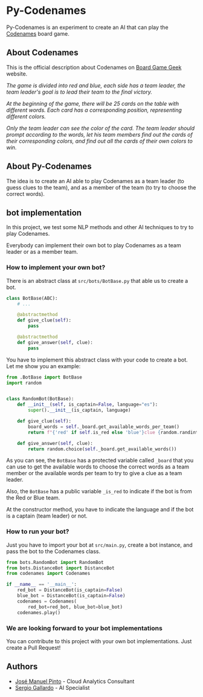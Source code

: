 # Py-Codenames

Py-Codenames is an experiment to create an AI that can play the [Codenames](https://boardgamegeek.com/boardgame/178900/codenames) board game.

## About Codenames

This is the official description about Codenames on [Board Game Geek](https://boardgamegeek.com/boardgame/178900/codenames) website.

_The game is divided into red and blue, each side has a team leader, the team leader's goal is to lead their team to the final victory._

_At the beginning of the game, there will be 25 cards on the table with different words. Each card has a corresponding position, representing different colors._

_Only the team leader can see the color of the card. The team leader should prompt according to the words, let his team members find out the cards of their corresponding colors, and find out all the cards of their own colors to win._

## About Py-Codenames

The idea is to create an AI able to play Codenames as a team leader (to guess clues to the team), and as a member of the team (to try to choose the correct words).

## bot implementation

In this project, we test some NLP methods and other AI techniques to try to play Codenames.

Everybody can implement their own bot to play Codenames as a team leader or as a member team.

### How to implement your own bot?

There is an abstract class at `src/bots/BotBase.py` that able us to create a bot.

```py
class BotBase(ABC):
    # ...

    @abstractmethod
    def give_clue(self):
        pass

    @abstractmethod
    def give_answer(self, clue):
        pass
```

You have to implement this abstract class with your code to create a bot. Let me show you an example:

```py
from .BotBase import BotBase
import random


class RandomBot(BotBase):
    def __init__(self, is_captain=False, language="es"):
        super().__init__(is_captain, language)

    def give_clue(self):
        board_words = self._board.get_available_words_per_team()
        return f"{'red' if self.is_red else 'blue'}clue {random.randint(2,5)}"

    def give_answer(self, clue):
        return random.choice(self._board.get_available_words())
```

As you can see, the `BotBase` has a protected variable called `_board` that you can use to get the available words to choose the correct words as a team member or the available words per team to try to give a clue as a team leader.

Also, the `BotBase` has a public variable `_is_red` to indicate if the bot is from the Red or Blue team.

At the constructor method, you have to indicate the language and if the bot is a captain (team leader) or not.

### How to run your bot?

Just you have to import your bot at `src/main.py`, create a bot instance, and pass the bot to the Codenames class.

```py
from bots.RandomBot import RandomBot
from bots.DistanceBot import DistanceBot
from codenames import Codenames

if __name__ == '__main__':
    red_bot = DistanceBot(is_captain=False)
    blue_bot = DistanceBot(is_captain=False)
    codenames = Codenames(
        red_bot=red_bot, blue_bot=blue_bot)
    codenames.play()
```

### We are looking forward to your bot implementations

You can contribute to this project with your own bot implementations. Just create a Pull Request!

## Authors

- [José Manuel Pinto](https://github.com/MrDevoid) - Cloud Analytics Consultant
- [Sergio Gallardo](https://github.com/ikeinyyo) - AI Specialist
